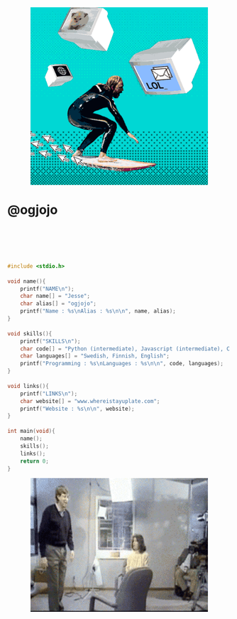 <div align=center>
	<img width="400" alt="GIF" align="center" src="https://github.com/ogjojo/ogjojo/blob/main/static/surfingtheweb.gif">
</div>

# @ogjojo

</br>
</br>
</br>
</br>

```c
#include <stdio.h>

void name(){
	printf("NAME\n");
	char name[] = "Jesse";
	char alias[] = "ogjojo";
	printf("Name : %s\nAlias : %s\n\n", name, alias);
}

void skills(){
	printf("SKILLS\n");
	char code[] = "Python (intermediate), Javascript (intermediate), C (noob)";
	char languages[] = "Swedish, Finnish, English";
	printf("Programming : %s\nLanguages : %s\n\n", code, languages);
}

void links(){
	printf("LINKS\n");
	char website[] = "www.whereistayuplate.com";
	printf("Website : %s\n\n", website);
}

int main(void){
	name();
	skills();
	links();
	return 0;
}
```

<div align=center>
	<img width="400" alt="GIF" align="center" src="https://github.com/ogjojo/ogjojo/blob/main/static/peakperformance.gif">
</div>
